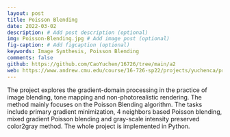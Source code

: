```yaml
---
layout: post
title: Poisson Blending
date: 2022-03-02
description: # Add post description (optional)
img: Poisson-Blending.jpg # Add image post (optional)
fig-caption: # Add figcaption (optional)
keywords: Image Synthesis, Poisson Blending
comments: false
github: https://github.com/CaoYuchen/16726/tree/main/a2
web: https://www.andrew.cmu.edu/course/16-726-sp22/projects/yuchenca/proj2/index.html
---
```



The project explores the gradient-domain processing in the practice of image blending, tone mapping and non-photorealistic rendering. The method mainly focuses on the Poisson Blending algorithm. The tasks include primary gradient minimization, 4 neighbors based Poisson blending, mixed gradient Poisson blending and gray-scale intensity preserved color2gray method. The whole project is implemented in Python.